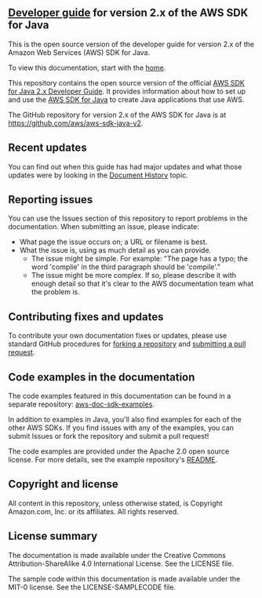 ## [Developer guide](doc_source/home.md) for version 2.x of the AWS SDK for Java

This is the open source version of the developer guide for version 2.x of the Amazon Web Services (AWS) SDK for Java.

To view this documentation, start with the [home](doc_source/home.md).

This repository contains the open source version of the official [AWS SDK for Java 2.x Developer Guide](https://docs.aws.amazon.com/sdk-for-java/latest/developer-guide).
It provides information about how to set up and use the [AWS SDK for Java](https://aws.amazon.com/sdk-for-java) to create Java applications that use AWS.

The GitHub repository for version 2.x of the AWS SDK for Java is at https://github.com/aws/aws-sdk-java-v2.

## Recent updates

You can find out when this guide has had major updates and what those updates were by looking in the [Document History](doc_source/document-history.md) topic.

## Reporting issues

You can use the Issues section of this repository to report problems in the documentation. When submitting an issue, please indicate:

  * What page the issue occurs on; a URL or filename is best.
  * What the issue is, using as much detail as you can provide.
    * The issue might be simple. For example: "The page has a typo; the word 'complie' in the third paragraph should be 'compile'."
    * The issue might be more complex. If so, please describe it with enough detail so that it's clear to the AWS documentation team what the problem is.

## Contributing fixes and updates

To contribute your own documentation fixes or updates, please use standard GitHub procedures for [forking a repository](https://help.github.com/articles/fork-a-repo/) and [submitting a pull request](https://help.github.com/articles/using-pull-requests/).

## Code examples in the documentation

The code examples featured in this documentation can be found in a separate repository: [aws-doc-sdk-examples](https://github.com/awsdocs/aws-doc-sdk-examples/tree/master/javav2/example_code).

In addition to examples in Java, you'll also find examples for each of the other AWS SDKs. If you find issues with any of the examples, you can submit Issues or fork the repository and submit a pull request!

The code examples are provided under the Apache 2.0 open source license. For more details, see the example repository's [README](https://github.com/awsdocs/aws-doc-sdk-examples/blob/master/README.rst).

## Copyright and license

All content in this repository, unless otherwise stated, is Copyright Amazon.com, Inc. or its affiliates. All rights reserved.

## License summary

The documentation is made available under the Creative Commons Attribution-ShareAlike 4.0 International License. See the LICENSE file.

The sample code within this documentation is made available under the MIT-0 license. See the LICENSE-SAMPLECODE file.

